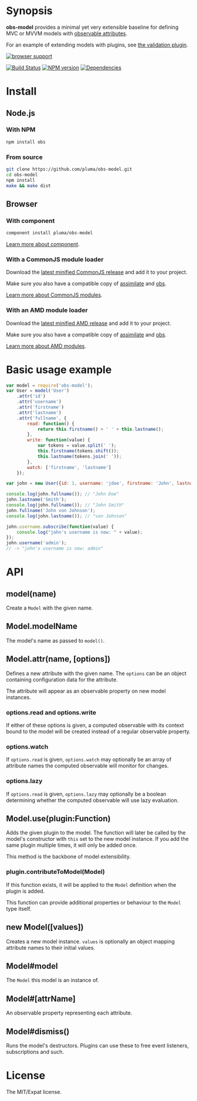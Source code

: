 # Synopsis

**obs-model** provides a minimal yet very extensible baseline for defining MVC or MVVM models with [observable attributes](https://github.com/pluma/obs).

For an example of extending models with plugins, see [the validation plugin](https://github.com/pluma/obs-model-validation).

[![browser support](https://ci.testling.com/pluma/obs-model.png)](https://ci.testling.com/pluma/obs-model)

[![Build Status](https://travis-ci.org/pluma/obs-model.png?branch=master)](https://travis-ci.org/pluma/obs-model) [![NPM version](https://badge.fury.io/js/obs-model.png)](http://badge.fury.io/js/obs-model) [![Dependencies](https://david-dm.org/pluma/obs-model.png)](https://david-dm.org/pluma/obs-model)

# Install

## Node.js

### With NPM

```sh
npm install obs
```

### From source

```sh
git clone https://github.com/pluma/obs-model.git
cd obs-model
npm install
make && make dist
```

## Browser

### With component

```sh
component install pluma/obs-model
```

[Learn more about component](https://github.com/component/component).

### With a CommonJS module loader

Download the [latest minified CommonJS release](https://raw.github.com/pluma/obs-model/master/dist/obs-model.min.js) and add it to your project.

Make sure you also have a compatible copy of [assimilate](https://github.com/pluma/assimilate) and [obs](https://github.com/pluma/obs).

[Learn more about CommonJS modules](http://wiki.commonjs.org/wiki/Modules/1.1).

### With an AMD module loader

Download the [latest minified AMD release](https://raw.github.com/pluma/obs-model/master/dist/obs-model.amd.min.js) and add it to your project.

Make sure you also have a compatible copy of [assimilate](https://github.com/pluma/assimilate) and [obs](https://github.com/pluma/obs).

[Learn more about AMD modules](http://requirejs.org/docs/whyamd.html).

# Basic usage example

```javascript
var model = require('obs-model');
var User = model('User')
    .attr('id')
    .attr('username')
    .attr('firstname')
    .attr('lastname')
    .attr('fullname', {
        read: function() {
            return this.firstname() + ' ' + this.lastname();
        },
        write: function(value) {
            var tokens = value.split(' ');
            this.firstname(tokens.shift());
            this.lastname(tokens.join(' '));
        },
        watch: ['firstname', 'lastname']
    });

var john = new User({id: 1, username: 'jdoe', firstname: 'John', lastname: 'Doe'});

console.log(john.fullname()); // "John Doe"
john.lastname('Smith');
console.log(john.fullname()); // "John Smith"
john.fullname('John von Johnson');
console.log(john.lastname()); // "von Johnson"

john.username.subscribe(function(value) {
    console.log("john's username is now: " + value);
});
john.username('admin');
// -> "john's username is now: admin"
```

# API

## model(name)

Create a `Model` with the given name.

## Model.modelName

The model's name as passed to `model()`.

## Model.attr(name, [options])

Defines a new attribute with the given name. The `options` can be an object containing configuration data for the attribute.

The attribute will appear as an observable property on new model instances.

### options.read and options.write

If either of these options is given, a computed observable with its context bound to the model will be created instead of a regular observable property.

### options.watch

If `options.read` is given, `options.watch` may optionally be an array of attribute names the computed observable will monitor for changes.

### options.lazy

If `options.read` is given, `options.lazy` may optionally be a boolean determining whether the computed observable will use lazy evaluation.

## Model.use(plugin:Function)

Adds the given plugin to the model. The function will later be called by the model's constructor with `this` set to the new model instance. If you add the same plugin multiple times, it will only be added once.

This method is the backbone of model extensibility.

### plugin.contributeToModel(Model)

If this function exists, it will be applied to the `Model` definition when the plugin is added.

This function can provide additional properties or behaviour to the `Model` type itself.

## new Model([values])

Creates a new model instance. `values` is optionally an object mapping attribute names to their initial values.

## Model#model

The `Model` this model is an instance of.

## Model#[attrName]

An observable property representing each attribute.

## Model#dismiss()

Runs the model's destructors. Plugins can use these to free event listeners, subscriptions and such.

# License

The MIT/Expat license.
